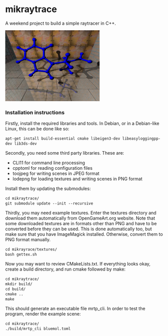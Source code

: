 # mikraytrace

A weekend project to build a simple raytracer in C++. 

<img src="./sample.png" alt="Sample image" width="300" />


### Installation instructions

Firstly, install the required libraries and tools. In Debian, or in 
a Debian-like Linux, this can be done like so:

```
apt-get install build-essential cmake libeigen3-dev libeasyloggingpp-dev lib3ds-dev
```

Secondly, you need some third party libraries. These are:
 * CLI11 for command line processing
 * cpptoml for reading configuration files
 * toojpeg for writing scenes in JPEG format
 * lodepng for loading textures and writing scenes in PNG format

Install them by updating the submodules:

```
cd mikraytrace/
git submodule update --init --recursive
```

Thirdly, you may need example textures. Enter the textures directory 
and download them automatically from OpenGameArt.org website. Note that some
downloaded textures are in formats other than PNG and have to be converted
before they can be used. This is done automatically too, but make sure that
you have ImageMagick installed. Otherwise, convert them to PNG format manually.

```
cd mikrayrace/textures/
bash gettex.sh
```

Now you may want to review CMakeLists.txt. If everything looks okay, create
a build directory, and run cmake followed by make:

```
cd mikraytrace/
mkdir build/
cd build/
cmake ..
make
```

This should generate an executable file mrtp\_cli. In order to test the program, 
render the example scene:

```
cd mikraytrace/
./build/mrtp_cli bluemol.toml
```

